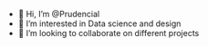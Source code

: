 - 👋 Hi, I’m @Prudencial
- 👀 I’m interested in Data science and design
- 💞️ I’m looking to collaborate on different projects


<!---
Prudencial/Prudencial is a ✨ special ✨ repository because its `README.md` (this file) appears on your GitHub profile.
You can click the Preview link to take a look at your changes.
--->
